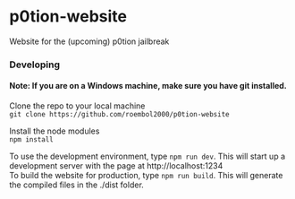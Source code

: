 # p0tion-website

Website for the (upcoming) p0tion jailbreak

### Developing

#### Note: If you are on a Windows machine, make sure you have git installed.

Clone the repo to your local machine\
`git clone https://github.com/roembol2000/p0tion-website`

Install the node modules\
`npm install`

To use the development environment, type `npm run dev`. This will start up a development server with the page at http://localhost:1234 \
To build the website for production, type `npm run build`. This will generate the compiled files in the ./dist folder.
